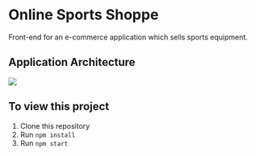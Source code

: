 # Online Sports Shoppe

Front-end for an e-commerce application which sells sports equipment.

## Application Architecture 
<img src="./src/assets/images/Application Architecture.png"/>

## To view this project

1. Clone this repository
2. Run `npm install`
3. Run `npm start`